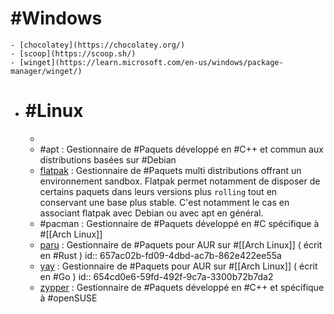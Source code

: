 # #Windows
	- [chocolatey](https://chocolatey.org/)
	- [scoop](https://scoop.sh/)
	- [winget](https://learn.microsoft.com/en-us/windows/package-manager/winget/)
- # #Linux
	-
	- #apt : Gestionnaire de #Paquets développé en #C++ et commun aux distributions basées sur #Debian
	- [flatpak](https://flatpak.org/) : Gestionnaire de #Paquets multi distributions offrant un environnement sandbox. Flatpak permet notamment de disposer de certains paquets dans leurs versions plus `rolling` tout en conservant une base plus stable. C'est notamment le cas en associant flatpak avec Debian ou avec apt en général.
	- #pacman : Gestionnaire de #Paquets développé en #C spécifique à #[[Arch Linux]]
	- [paru](https://github.com/Morganamilo/paru) : Gestionnaire de #Paquets pour AUR sur #[[Arch Linux]] ( écrit en #Rust )
	  id:: 657ac02b-fd09-4dbd-ac7b-862e422ee55a
	- [yay](https://github.com/Jguer/yay) : Gestionnaire de #Paquets pour AUR sur #[[Arch Linux]] ( écrit en #Go )
	  id:: 654cd0e6-59fd-492f-9c7a-3300b72b7da2
	- [zypper](https://en.opensuse.org/Portal:Zypper) : Gestionnaire de #Paquets développé en #C++ et spécifique à #openSUSE